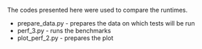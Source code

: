 The codes presented here were used to compare the runtimes. 

* prepare\_data.py - prepares the data on which tests will be run
* perf\_3.py - runs the benchmarks
* plot\_perf\_2.py - prepares the plot

